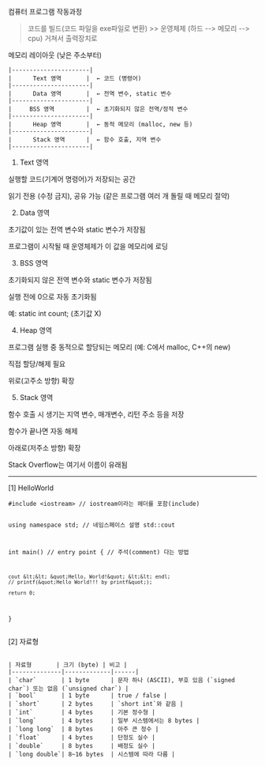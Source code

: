 <p>컴퓨터 프로그램 작동과정</p>
<blockquote>
<p>코드를 빌드(코드 파일을 exe파일로 변환) &gt;&gt; 운영체제 (하드 --&gt; 메모리 --&gt; cpu) 거쳐서 출력장치로</p>
</blockquote>
<p>메모리 레이아웃 (낮은 주소부터)</p>
<pre><code class="language-sql">|----------------------|
|      Text 영역       |  ← 코드 (명령어)
|----------------------|
|      Data 영역       |  ← 전역 변수, static 변수
|----------------------|
|     BSS 영역         |  ← 초기화되지 않은 전역/정적 변수
|----------------------|
|      Heap 영역       |  ← 동적 메모리 (malloc, new 등)
|----------------------|
|      Stack 영역      |  ← 함수 호출, 지역 변수
|----------------------|
</code></pre>
<ol>
<li>Text 영역</li>
</ol>
<p>실행할 코드(기계어 명령어)가 저장되는 공간</p>
<p>읽기 전용 (수정 금지), 공유 가능 (같은 프로그램 여러 개 돌릴 때 메모리 절약)</p>
<ol start="2">
<li>Data 영역</li>
</ol>
<p>초기값이 있는 전역 변수와 static 변수가 저장됨</p>
<p>프로그램이 시작될 때 운영체제가 이 값을 메모리에 로딩</p>
<ol start="3">
<li>BSS 영역</li>
</ol>
<p>초기화되지 않은 전역 변수와 static 변수가 저장됨</p>
<p>실행 전에 0으로 자동 초기화됨</p>
<p>예: static int count; (초기값 X)</p>
<ol start="4">
<li>Heap 영역</li>
</ol>
<p>프로그램 실행 중 동적으로 할당되는 메모리 (예: C에서 malloc, C++의 new)</p>
<p>직접 할당/해제 필요</p>
<p>위로(고주소 방향) 확장</p>
<ol start="5">
<li>Stack 영역</li>
</ol>
<p>함수 호출 시 생기는 지역 변수, 매개변수, 리턴 주소 등을 저장</p>
<p>함수가 끝나면 자동 해제</p>
<p>아래로(저주소 방향) 확장</p>
<p>Stack Overflow는 여기서 이름이 유래됨</p>
<hr />
<p>[1] HelloWorld</p>
<pre><code class="language-cpp">#include &lt;iostream&gt; // iostream이라는 헤더를 포함(include)

using namespace std; // 네임스페이스 설명 std::cout

int main() // entry point
{
    // 주석(comment) 다는 방법

    cout &lt;&lt; &quot;Hello, World!&quot; &lt;&lt; endl;
    // printf(&quot;Hello World!!! by printf&quot;);

    return 0;
}
</code></pre>
<p>[2] 자료형</p>
<pre><code class="language-cpp"></code></pre>
<pre><code class="language-markdown">| 자료형       | 크기 (byte) | 비고 |
|--------------|-------------|------|
| `char`       | 1 byte      | 문자 하나 (ASCII), 부호 있음 (`signed char`) 또는 없음 (`unsigned char`) |
| `bool`       | 1 byte      | true / false |
| `short`      | 2 bytes     | `short int`와 같음 |
| `int`        | 4 bytes     | 기본 정수형 |
| `long`       | 4 bytes     | 일부 시스템에서는 8 bytes |
| `long long`  | 8 bytes     | 아주 큰 정수 |
| `float`      | 4 bytes     | 단정도 실수 |
| `double`     | 8 bytes     | 배정도 실수 |
| `long double`| 8~16 bytes  | 시스템에 따라 다름 |

</code></pre>